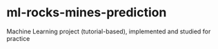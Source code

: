 # ml-rocks-mines-prediction
Machine Learning project (tutorial-based), implemented and studied for practice
